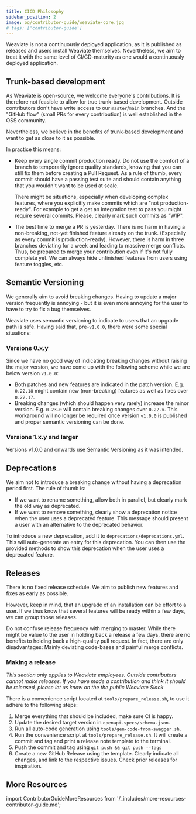 ```yaml
---
title: CICD Philosophy
sidebar_position: 2
image: og/contributor-guide/weaviate-core.jpg
# tags: ['contributor-guide']
---
```


Weaviate is not a continuously deployed application, as it is published as releases
and users install Weaviate themselves. Nevertheless, we aim to treat it with
the same level of CI/CD-maturity as one would a continuously deployed
application.

## Trunk-based development

As Weaviate is open-source, we welcome everyone's contributions. It is therefore
not feasible to allow for true trunk-based development. Outside contributors
don't have write access to our `master`/`main` branches. And the "GitHub flow"
(small PRs for every contribution) is well established in the OSS community.

Nevertheless, we believe in the benefits of trunk-based development and want to
get as close to it as possible.

In practice this means:

* Keep every single commit production ready. Do not use the comfort of a branch
  to temporarily ignore quality standards, knowing that you can still fix them
  before creating a Pull Request. As a rule of thumb, every commit should have a
  passing test suite and should contain anything that you wouldn't want to be
  used at scale.

  There might be situations, especially when developing complex features, where
  you explicitly make commits which are "not production-ready". For example to
  get a get an integration test to pass you might require several commits.
  Please, clearly mark such commits as "WIP". 

* The best time to merge a PR is yesterday. There is no harm in having a
  non-breaking, not-yet finished feature already on the trunk. (Especially as
  every commit is production-ready). However, there is harm in three branches
  deviating for a week and leading to massive merge conflicts. Thus, be
  prepared to merge your contribution even if it's not fully complete yet. We
  can always hide unfinished features from users using feature toggles, etc.

## Semantic Versioning

We generally aim to avoid breaking changes. Having to update a major version
frequently is annoying - but it is even more annoying for the user to have to
try to fix a bug themselves.

Weaviate uses semantic versioning to indicate to users that an upgrade path is
safe. Having said that, pre-`v1.0.0`, there were some special situations:

### Versions 0.x.y

Since we have no good way of indicating breaking changes without raising the
major version, we have come up with the following scheme while we are below
version `v1.0.0`:

* Both patches and new features are indicated in the patch version. E.g.
  `0.22.18` might contain new (non-breaking) features as well as fixes over
  `0.22.17`.
* Breaking changes (which should happen very rarely) increase the minor
  version. E.g. `0.23.0` will contain breaking changes over `0.22.x`. This
  workaround will no longer be required once version `v1.0.0` is published and
  proper semantic versioning can be done.

### Versions 1.x.y and larger

Versions v1.0.0 and onwards use Semantic Versioning as it was intended.

## Deprecations

We aim not to introduce a breaking change without having a deprecation period
first. The rule of thumb is:

* If we want to rename something, allow both in parallel, but clearly mark the
  old way as deprecated.
* If we want to remove something, clearly show a deprecation notice when the
  user uses a deprecated feature. This message should present a user with an
  alternative to the deprecated behavior.

To introduce a new deprecation, add it to `deprecations/deprecations.yml`. This
will auto-generate an entry for this deprecation. You can then use the provided
methods to show this deprecation when the user uses a deprecated feature.

## Releases

There is no fixed release schedule. We aim to publish new features and fixes as
early as possible. 

However, keep in mind, that an upgrade of an installation can be effort to a
user. If we thus know that several features will be ready within a few days, we
can group those releases.

Do not confuse release frequency with merging to master. While there might be
value to the user in holding back a release a few days, there are no benefits
to holding back a high-quality pull request. In fact, there are only
disadvantages: Mainly deviating code-bases and painful merge conflicts.

### Making a release

*This section only applies to Weaviate employees. Outside contributors cannot make
releases. If you have made a contribution and think it should be released,
please let us know on the the public Weaviate Slack*

There is a convenience script located at `tools/prepare_release.sh`, to use it
adhere to the following steps:

1. Merge everything that should be included, make sure CI is happy.
2. Update the desired target version in `openapi-specs/schema.json`.
3. Run all auto-code generation using `tools/gen-code-from-swagger.sh`.
4. Run the convenience script at `tools/prepare_release.sh`. It will create a
   commit and tag and print a release note template to the terminal.
5. Push the commit and tag using `git push && git push --tags`
6. Create a new GitHub Release using the template. Clearly indicate all
   changes, and link to the respective issues. Check prior releases for
   inspiration.

## More Resources

import ContributorGuideMoreResources from '/_includes/more-resources-contributor-guide.md';

<ContributorGuideMoreResources />
